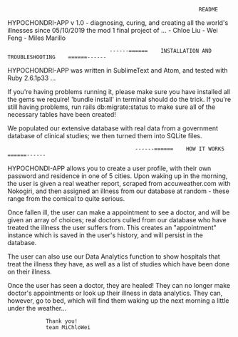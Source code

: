 																README

HYPOCHONDRI-APP v 1.0 - diagnosing, curing, and creating all the world's illnesses since 05/10/2019
the mod 1 final project of ...
	- Chloe Liu
	- Wei Feng
	- Miles Marillo


									------======	INSTALLATION AND TROUBLESHOOTING	======------

HYPOCHONDRI-APP was written in SublimeText and Atom, and tested with Ruby 2.6.1p33 ...

If you're having problems running it, please make sure you have installed all the gems we require! 'bundle install' in terminal should do the trick. If you're still having problems, run rails db:migrate:status to make sure all of the necessary tables have been created!

We populated our extensive database with real data from a government database of clinical studies; we then turned them into SQLite files.

											------======	HOW IT WORKS	======------


HYPOCHONDI-APP allows you to create a user profile, with their own password and residence in one of 5 cities. Upon waking up in the morning, the user is given a real weather report, scraped from accuweather.com with Nokogiri, and then assigned an illness from our database at random - these range from the comical to quite serious. 

Once fallen ill, the user can make a appointment to see a doctor, and will be given an array of choices; real doctors culled from our database who have treated the illness the user suffers from. This creates an "appointment" instance which is saved in the user's history, and will persist in the database.

The user can also use our Data Analytics function to show hospitals that treat the illness they have, as well as a list of studies which have been done on their illness.

Once the user has seen a doctor, they are healed! They can no longer make doctor's appointments or look up their illness in data analytics. They can, however, go to bed, which will find them waking up the next morning a little under the weather...

				Thank you!
				team MiChloWei